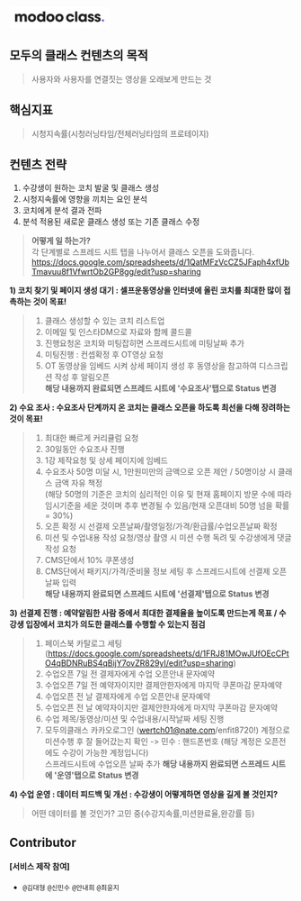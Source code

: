 

![](../assets/image/logo1024.png)

 

## **모두의 클래스** 컨텐츠의 목적
> 사용자와 사용자를 연결짓는 영상을 오래보게 만드는 것

## **핵심지표**
> 시청지속률(시청러닝타임/전체러닝타임의 프로테이지)  

## **컨텐츠 전략**  
1. 수강생이 원하는 코치 발굴 및 클래스 생성  
1. 시청지속률에 영향을 끼치는 요인 분석  
1. 코치에게 분석 결과 전파  
1. 분석 적용된 새로운 클래스 생성 또는 기존 클래스 수정  

> **어떻게 일 하는가?**  
각 단계별로 스프레드 시트 탭을 나누어서 클래스 오픈을 도와줍니다.  
https://docs.google.com/spreadsheets/d/1QatMFzVcCZ5JFaph4xfUbTmavuu8f1VfwrtOb2GP8gg/edit?usp=sharing  

**1) 코치 찾기 및 페이지 생성 대기 : 셀프운동영상을 인터넷에 올린 코치를 최대한 많이 접촉하는 것이 목표!**  
 > 1. 클래스 생성할 수 있는 코치 리스트업  
 > 1. 이메일 및 인스타DM으로 자료와 함께 콜드콜  
 > 1. 진행요청온 코치와 미팅잡히면 스프레드시트에 미팅날짜 추가
 > 1. 미팅진행 : 컨셉확정 후 OT영상 요청  
 > 1. OT 동영상을 임베드 시켜 상세 페이지 생성 후 동영상을 참고하여 디스크립션 작성 후 알림오픈  
**해당 내용까지 완료되면 스프레드 시트에 '수요조사'탭으로 Status 변경**
 
**2) 수요 조사 : 수요조사 단계까지 온 코치는 클래스 오픈을 하도록 최선을 다해 장려하는 것이 목표!**  
 > 1. 최대한 빠르게 커리큘럼 요청  
 > 1. 30일동안 수요조사 진행  
 > 1. 1강 제작요청 및 상세 페이지에 임베드  
 > 1. 수요조사 50명 미달 시, 1만원미만의 금액으로 오픈 제안 / 50명이상 시 클래스 금액 자유 책정  
      (해당 50명의 기준은 코치의 심리적인 이유 및 현재 홈페이지 방문 수에 따라 임시기준을 세운 것이며
      추후 변경될 수 있음/현재 오픈대비 50명 넘을 확률 = 30%)  
 > 1. 오픈 확정 시 선결제 오픈날짜/촬영일정/가격/환급률/수업오픈날짜 확정
 > 1. 미션 및 수업내용 작성 요청/영상 촬영 시 미션 수행 독려 및 수강생에게 댓글 작성 요청  
 > 1. CMS단에서 10% 쿠폰생성  
 > 1. CMS단에서 패키지/가격/준비물 정보 세팅 후 스프레드시트에 선결제 오픈날짜 입력    
**해당 내용까지 완료되면 스프레드 시트에 '선결제'탭으로 Status 변경**
 
**3) 선결제 진행 : 예약알림한 사람 중에서 최대한 결제율을 높이도록 만드는게 목표 / 수강생 입장에서 코치가 의도한 클래스를 수행할 수 있는지 점검**  
 > 1. 페이스북 카탈로그 세팅(https://docs.google.com/spreadsheets/d/1FRJ81MOwJUfOEcCPtO4qBDNRuBS4qBijY7ovZR829yI/edit?usp=sharing)
 > 1. 수업오픈 7일 전 결제자에게 수업 오픈안내 문자예약
 > 1. 수업오픈 7일 전 예약자이지만 결제안한자에게 마지막 쿠폰마감 문자예약
 > 1. 수업오픈 전 날 결제자에게 수업 오픈안내 문자예약
 > 1. 수업오픈 전 날 예약자이지만 결제안한자에게 마지막 쿠폰마감 문자예약  
 > 1. 수업 제목/동영상/미션 및 수업내용/시작날짜 세팅 진행
 > 1. 모두의클래스 카카오로그인 (wertch01@nate.com/enfit8720!) 계정으로 미션수행 후 잘 들어갔는지 확인 -> 민수 : 핸드폰번호
 > (해당 계정은 오픈전에도 수강이 가능한 계정입니다)  
 > 스프레드시트에 수업오픈 날짜 추가
  **해당 내용까지 완료되면 스프레드 시트에 '운영'탭으로 Status 변경**  
 
**4) 수업 운영 : 데이터 피드백 및 개선 : 수강생이 어떻게하면 영상을 길게 볼 것인지?**  
 > 어떤 데이터를 볼 것인가? 고민 중(수강지속률,미션완료율,완강률 등)  

##  Contributor 

#### [서비스 제작 참여]

-  `@김대형` `@신민수` `@안내희` `@최윤지`
